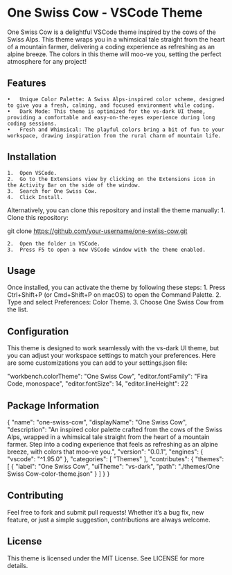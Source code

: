 # One Swiss Cow - VSCode Theme

One Swiss Cow is a delightful VSCode theme inspired by the cows of the Swiss Alps. This theme wraps you in a whimsical tale straight from the heart of a mountain farmer, delivering a coding experience as refreshing as an alpine breeze. The colors in this theme will moo-ve you, setting the perfect atmosphere for any project!

## Features

	•	Unique Color Palette: A Swiss Alps-inspired color scheme, designed to give you a fresh, calming, and focused environment while coding.
	•	Dark Mode: This theme is optimized for the vs-dark UI theme, providing a comfortable and easy-on-the-eyes experience during long coding sessions.
	•	Fresh and Whimsical: The playful colors bring a bit of fun to your workspace, drawing inspiration from the rural charm of mountain life.

## Installation

	1.	Open VSCode.
	2.	Go to the Extensions view by clicking on the Extensions icon in the Activity Bar on the side of the window.
	3.	Search for One Swiss Cow.
	4.	Click Install.

Alternatively, you can clone this repository and install the theme manually:
	1.	Clone this repository:

git clone https://github.com/your-username/one-swiss-cow.git


	2.	Open the folder in VSCode.
	3.	Press F5 to open a new VSCode window with the theme enabled.

## Usage

Once installed, you can activate the theme by following these steps:
	1.	Press Ctrl+Shift+P (or Cmd+Shift+P on macOS) to open the Command Palette.
	2.	Type and select Preferences: Color Theme.
	3.	Choose One Swiss Cow from the list.

## Configuration

This theme is designed to work seamlessly with the vs-dark UI theme, but you can adjust your workspace settings to match your preferences. Here are some customizations you can add to your settings.json file:

"workbench.colorTheme": "One Swiss Cow",
"editor.fontFamily": "Fira Code, monospace",
"editor.fontSize": 14,
"editor.lineHeight": 22

## Package Information

{
  "name": "one-swiss-cow",
  "displayName": "One Swiss Cow",
  "description": "An inspired color palette crafted from the cows of the Swiss Alps, wrapped in a whimsical tale straight from the heart of a mountain farmer. Step into a coding experience that feels as refreshing as an alpine breeze, with colors that moo-ve you.",
  "version": "0.0.1",
  "engines": {
    "vscode": "^1.95.0"
  },
  "categories": [
    "Themes"
  ],
  "contributes": {
    "themes": [
      {
        "label": "One Swiss Cow",
        "uiTheme": "vs-dark",
        "path": "./themes/One Swiss Cow-color-theme.json"
      }
    ]
  }
}

## Contributing

Feel free to fork and submit pull requests! Whether it’s a bug fix, new feature, or just a simple suggestion, contributions are always welcome.

## License

This theme is licensed under the MIT License. See LICENSE for more details.
